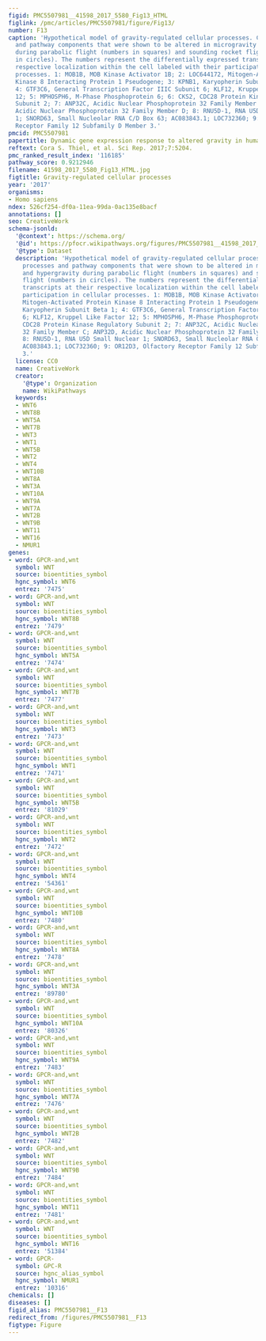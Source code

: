 ```yaml
---
figid: PMC5507981__41598_2017_5580_Fig13_HTML
figlink: /pmc/articles/PMC5507981/figure/Fig13/
number: F13
caption: 'Hypothetical model of gravity-regulated cellular processes. Cellular processes
  and pathway components that were shown to be altered in microgravity and hypergravity
  during parabolic flight (numbers in squares) and sounding rocket flight (numbers
  in circles). The numbers represent the differentially expressed transcripts at their
  respective localization within the cell labeled with their participation in cellular
  processes. 1: MOB1B, MOB Kinase Activator 1B; 2: LOC644172, Mitogen-Activated Protein
  Kinase 8 Interacting Protein 1 Pseudogene; 3: KPNB1, Karyopherin Subunit Beta 1;
  4: GTF3C6, General Transcription Factor IIIC Subunit 6; KLF12, Kruppel Like Factor
  12; 5: MPHOSPH6, M-Phase Phosphoprotein 6; 6: CKS2, CDC28 Protein Kinase Regulatory
  Subunit 2; 7: ANP32C, Acidic Nuclear Phosphoprotein 32 Family Member C; ANP32D,
  Acidic Nuclear Phosphoprotein 32 Family Member D; 8: RNU5D-1, RNA U5D Small Nuclear
  1; SNORD63, Small Nucleolar RNA C/D Box 63; AC083843.1; LOC732360; 9: OR12D3, Olfactory
  Receptor Family 12 Subfamily D Member 3.'
pmcid: PMC5507981
papertitle: Dynamic gene expression response to altered gravity in human T cells.
reftext: Cora S. Thiel, et al. Sci Rep. 2017;7:5204.
pmc_ranked_result_index: '116185'
pathway_score: 0.9212946
filename: 41598_2017_5580_Fig13_HTML.jpg
figtitle: Gravity-regulated cellular processes
year: '2017'
organisms:
- Homo sapiens
ndex: 526cf254-df0a-11ea-99da-0ac135e8bacf
annotations: []
seo: CreativeWork
schema-jsonld:
  '@context': https://schema.org/
  '@id': https://pfocr.wikipathways.org/figures/PMC5507981__41598_2017_5580_Fig13_HTML.html
  '@type': Dataset
  description: 'Hypothetical model of gravity-regulated cellular processes. Cellular
    processes and pathway components that were shown to be altered in microgravity
    and hypergravity during parabolic flight (numbers in squares) and sounding rocket
    flight (numbers in circles). The numbers represent the differentially expressed
    transcripts at their respective localization within the cell labeled with their
    participation in cellular processes. 1: MOB1B, MOB Kinase Activator 1B; 2: LOC644172,
    Mitogen-Activated Protein Kinase 8 Interacting Protein 1 Pseudogene; 3: KPNB1,
    Karyopherin Subunit Beta 1; 4: GTF3C6, General Transcription Factor IIIC Subunit
    6; KLF12, Kruppel Like Factor 12; 5: MPHOSPH6, M-Phase Phosphoprotein 6; 6: CKS2,
    CDC28 Protein Kinase Regulatory Subunit 2; 7: ANP32C, Acidic Nuclear Phosphoprotein
    32 Family Member C; ANP32D, Acidic Nuclear Phosphoprotein 32 Family Member D;
    8: RNU5D-1, RNA U5D Small Nuclear 1; SNORD63, Small Nucleolar RNA C/D Box 63;
    AC083843.1; LOC732360; 9: OR12D3, Olfactory Receptor Family 12 Subfamily D Member
    3.'
  license: CC0
  name: CreativeWork
  creator:
    '@type': Organization
    name: WikiPathways
  keywords:
  - WNT6
  - WNT8B
  - WNT5A
  - WNT7B
  - WNT3
  - WNT1
  - WNT5B
  - WNT2
  - WNT4
  - WNT10B
  - WNT8A
  - WNT3A
  - WNT10A
  - WNT9A
  - WNT7A
  - WNT2B
  - WNT9B
  - WNT11
  - WNT16
  - NMUR1
genes:
- word: GPCR-and,wnt
  symbol: WNT
  source: bioentities_symbol
  hgnc_symbol: WNT6
  entrez: '7475'
- word: GPCR-and,wnt
  symbol: WNT
  source: bioentities_symbol
  hgnc_symbol: WNT8B
  entrez: '7479'
- word: GPCR-and,wnt
  symbol: WNT
  source: bioentities_symbol
  hgnc_symbol: WNT5A
  entrez: '7474'
- word: GPCR-and,wnt
  symbol: WNT
  source: bioentities_symbol
  hgnc_symbol: WNT7B
  entrez: '7477'
- word: GPCR-and,wnt
  symbol: WNT
  source: bioentities_symbol
  hgnc_symbol: WNT3
  entrez: '7473'
- word: GPCR-and,wnt
  symbol: WNT
  source: bioentities_symbol
  hgnc_symbol: WNT1
  entrez: '7471'
- word: GPCR-and,wnt
  symbol: WNT
  source: bioentities_symbol
  hgnc_symbol: WNT5B
  entrez: '81029'
- word: GPCR-and,wnt
  symbol: WNT
  source: bioentities_symbol
  hgnc_symbol: WNT2
  entrez: '7472'
- word: GPCR-and,wnt
  symbol: WNT
  source: bioentities_symbol
  hgnc_symbol: WNT4
  entrez: '54361'
- word: GPCR-and,wnt
  symbol: WNT
  source: bioentities_symbol
  hgnc_symbol: WNT10B
  entrez: '7480'
- word: GPCR-and,wnt
  symbol: WNT
  source: bioentities_symbol
  hgnc_symbol: WNT8A
  entrez: '7478'
- word: GPCR-and,wnt
  symbol: WNT
  source: bioentities_symbol
  hgnc_symbol: WNT3A
  entrez: '89780'
- word: GPCR-and,wnt
  symbol: WNT
  source: bioentities_symbol
  hgnc_symbol: WNT10A
  entrez: '80326'
- word: GPCR-and,wnt
  symbol: WNT
  source: bioentities_symbol
  hgnc_symbol: WNT9A
  entrez: '7483'
- word: GPCR-and,wnt
  symbol: WNT
  source: bioentities_symbol
  hgnc_symbol: WNT7A
  entrez: '7476'
- word: GPCR-and,wnt
  symbol: WNT
  source: bioentities_symbol
  hgnc_symbol: WNT2B
  entrez: '7482'
- word: GPCR-and,wnt
  symbol: WNT
  source: bioentities_symbol
  hgnc_symbol: WNT9B
  entrez: '7484'
- word: GPCR-and,wnt
  symbol: WNT
  source: bioentities_symbol
  hgnc_symbol: WNT11
  entrez: '7481'
- word: GPCR-and,wnt
  symbol: WNT
  source: bioentities_symbol
  hgnc_symbol: WNT16
  entrez: '51384'
- word: GPCR-
  symbol: GPC-R
  source: hgnc_alias_symbol
  hgnc_symbol: NMUR1
  entrez: '10316'
chemicals: []
diseases: []
figid_alias: PMC5507981__F13
redirect_from: /figures/PMC5507981__F13
figtype: Figure
---
```


